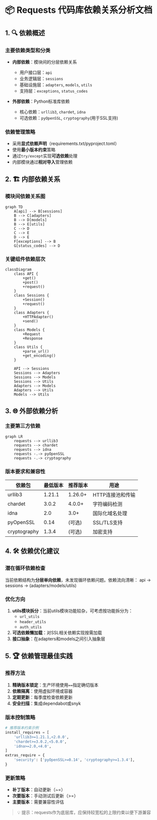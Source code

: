 # 📦 Requests 代码库依赖关系分析文档

## 1. 🔍 依赖概述

### 主要依赖类型和分类
- **内部依赖**：模块间的分层依赖关系
  - 用户接口层：`api`
  - 业务逻辑层：`sessions`
  - 基础设施层：`adapters`, `models`, `utils`
  - 支持层：`exceptions`, `status_codes`
  
- **外部依赖**：Python标准库依赖
  - 核心依赖：`urllib3`, `chardet`, `idna`
  - 可选依赖：`pyOpenSSL`, `cryptography`(用于SSL支持)

### 依赖管理策略
- 采用**显式依赖声明**（requirements.txt/pyproject.toml）
- 使用**最小版本约束**策略
- 通过`try/except`实现**可选依赖**处理
- 内部模块通过**相对导入**管理依赖

## 2. 🏗️ 内部依赖关系

### 模块间依赖关系图

```mermaid
graph TD
    A[api] --> B[sessions]
    B --> C[adapters]
    B --> D[models]
    B --> E[utils]
    C --> D
    C --> E
    D --> E
    F[exceptions] --> B
    G[status_codes] --> D
```

### 关键组件依赖层次

```mermaid
classDiagram
    class API {
        +get()
        +post()
        +request()
    }
    class Sessions {
        +Session()
        +request()
    }
    class Adapters {
        +HTTPAdapter()
        +send()
    }
    class Models {
        +Request
        +Response
    }
    class Utils {
        +parse_url()
        +get_encoding()
    }
    
    API --> Sessions
    Sessions --> Adapters
    Sessions --> Models
    Sessions --> Utils
    Adapters --> Models
    Adapters --> Utils
    Models --> Utils
```

## 3. 🌐 外部依赖分析

### 主要第三方依赖

```mermaid
graph LR
    requests --> urllib3
    requests --> chardet
    requests --> idna
    requests -.-> pyOpenSSL
    requests -.-> cryptography
```

### 版本要求和兼容性

| 依赖包 | 最低版本 | 推荐版本 | 用途 |
|--------|----------|----------|------|
| urllib3 | 1.21.1 | 1.26.0+ | HTTP连接池和传输 |
| chardet | 3.0.2 | 4.0.0+ | 字符编码检测 |
| idna | 2.0 | 3.0+ | 国际化域名处理 |
| pyOpenSSL | 0.14 | (可选) | SSL/TLS支持 |
| cryptography | 1.3.4 | (可选) | 加密支持 |

## 4. 🛠️ 依赖优化建议

### 潜在循环依赖检查
当前依赖结构为**分层单向依赖**，未发现循环依赖问题。依赖流向清晰：
api → sessions → (adapters/models/utils)

### 优化方向
1. **utils模块拆分**：当前utils模块功能较杂，可考虑按功能拆分为：
   - `url_utils`
   - `header_utils`
   - `auth_utils`
2. **可选依赖懒加载**：对SSL相关依赖实现按需加载
3. **接口抽象**：在adapters和models之间引入抽象层

## 5. 🏆 依赖管理最佳实践

### 推荐方法
1. **精确版本锁定**：生产环境使用`==`指定确切版本
2. **依赖隔离**：使用虚拟环境或容器
3. **定期更新**：每季度检查依赖更新
4. **安全扫描**：集成dependabot或snyk

### 版本控制策略
```python
# 推荐版本约束示例
install_requires = [
    'urllib3>=1.21.1,<2.0.0',
    'chardet>=3.0.2,<5.0.0',
    'idna>=2.0,<4.0',
]
extras_require = {
    'security': ['pyOpenSSL>=0.14', 'cryptography>=1.3.4'],
}
```

### 更新策略
- **补丁版本**：自动更新（~=）
- **次要版本**：手动测试后更新（>=）
- **主要版本**：需要兼容性评估

> 💡 提示：requests作为底层库，应保持较宽松的上限约束以便下游兼容
